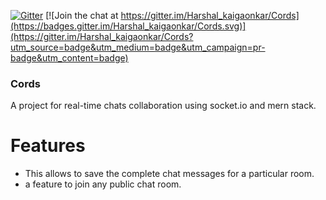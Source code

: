 
[![Gitter](https://badges.gitter.im/Harshal_kaigaonkar/community.svg)](https://gitter.im/Harshal_kaigaonkar/community?utm_source=badge&utm_medium=badge&utm_campaign=pr-badge) [![Join the chat at https://gitter.im/Harshal_kaigaonkar/Cords](https://badges.gitter.im/Harshal_kaigaonkar/Cords.svg)](https://gitter.im/Harshal_kaigaonkar/Cords?utm_source=badge&utm_medium=badge&utm_campaign=pr-badge&utm_content=badge)

### Cords
A project for real-time chats collaboration using socket.io and mern stack.

# Features
* This allows to save the complete chat messages for a particular room.
* a feature to join any public chat room.

